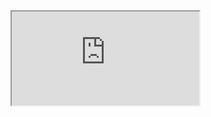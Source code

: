 <iframe src="https://docs.google.com/spreadsheets/d/e/2PACX-1vTw6az7TXRnv15rOBTrLafxgFtQupOLnzFDUg2zF0AQYKfxtaUSJBFHOv2NtGRdY7qYTJFmWLPFN-Gx/pubhtml?gid=0&amp;single=true&amp;widget=true&amp;headers=false"></iframe>
